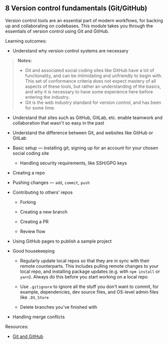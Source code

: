 ## 8 Version control fundamentals (Git/GitHub)

Version control tools are an essential part of modern workflows, for backing up and collaborating on codebases. This module takes you through the essentials of version control using Git and GitHub.

Learning outcomes:

- Understand why version control systems are necessary

> **Notes:**
>
> - Git and associated social coding sites like GitHub have a lot of functionality, and can be intimidating and unfriendly to begin with. This set of conformance criteria does not expect mastery of all aspects of these tools, but rather an understanding of the basics, and why it is necessary to have some experience here before entering the industry.
> - Git is the web industry standard for version control, and has been for some time.

- Understand that sites such as GitHub, GitLab, etc. enable teamwork and collaboration that wasn't so easy in the past

- Understand the difference between Git, and websites like GitHub or GitLab

- Basic setup — installing git, signing up for an account for your chosen social coding site

  - Handling security requirements, like SSH/GPG keys

- Creating a repo

- Pushing changes — `add`, `commit`, `push`

- Contributing to others' repos

  - Forking

  - Creating a new branch

  - Creating a PR

  - Review flow

- Using GitHub pages to publish a sample project

- Good housekeeping

  - Regularly update local repos so that they are in sync with their remote counterparts. This includes pulling remote changes to your local repo, and installing package updates (e.g. with `npm install` or `yarn`). Always do this before you start working on a local repo

  - Use `.gitignore` to ignore all the stuff you don't want to commit, for example, dependencies, dev source files, and OS-level admin files like `.DS_Store`

  - Delete branches you've finished with

- Handling merge conflicts

Resources:

- [Git and GitHub](https://developer.mozilla.org/docs/Learn/Tools_and_testing/GitHub)
